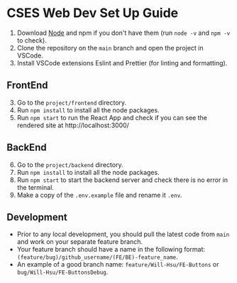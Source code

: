 # CSES Web Dev Set Up Guide
1. Download [Node](https://nodejs.org/en) and npm if you don't have them (run `node -v` and `npm -v` to check).
2. Clone the repository on the `main` branch and open the project in VSCode.
3. Install VSCode extensions Eslint and Prettier (for linting and formatting).
## FrontEnd
3. Go to the `project/frontend` directory.
4. Run `npm install` to install all the node packages.
5. Run `npm start` to run the React App and check if you can see the rendered site at http://localhost:3000/
## BackEnd
6. Go to the `project/backend` directory.
7. Run `npm install` to install all the node packages.
8. Run `npm start` to start the backend server and check there is no error in the terminal.
9. Make a copy of the `.env.example` file and rename it `.env`.
## Development
- Prior to any local development, you should pull the latest code from `main` and work on your separate feature branch.
- Your feature branch should have a name in the following format: `(feature/bug)/github_username/(FE/BE)-feature_name`.
- An example of a good branch name: `feature/Will-Hsu/FE-Buttons` or `bug/Will-Hsu/FE-ButtonsDebug`.
